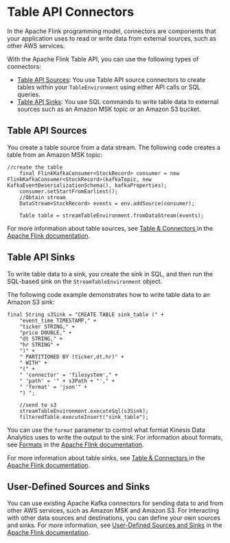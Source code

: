 # Table API Connectors<a name="how-table-connectors"></a>

In the Apache Flink programming model, connectors are components that your application uses to read or write data from external sources, such as other AWS services\.

With the Apache Flink Table API, you can use the following types of connectors:
+ [Table API Sources](#how-table-connectors-source): You use Table API source connectors to create tables within your `TableEnvironment` using either API calls or SQL queries\.
+ [Table API Sinks](#how-table-connectors-sink): You use SQL commands to write table data to external sources such as an Amazon MSK topic or an Amazon S3 bucket\.

## Table API Sources<a name="how-table-connectors-source"></a>

You create a table source from a data stream\. The following code creates a table from an Amazon MSK topic:

```
//create the table
    final FlinkKafkaConsumer<StockRecord> consumer = new FlinkKafkaConsumer<StockRecord>(kafkaTopic, new KafkaEventDeserializationSchema(), kafkaProperties);
    consumer.setStartFromEarliest();
    //Obtain stream
    DataStream<StockRecord> events = env.addSource(consumer);

    Table table = streamTableEnvironment.fromDataStream(events);
```

For more information about table sources, see [Table & Connectors ](https://nightlies.apache.org/flink/flink-docs-release-1.15/dev/table/connectors/) in the [Apache Flink documentation](https://nightlies.apache.org/flink/flink-docs-release-1.15/)\.

## Table API Sinks<a name="how-table-connectors-sink"></a>

To write table data to a sink, you create the sink in SQL, and then run the SQL\-based sink on the `StreamTableEnvironment` object\.

The following code example demonstrates how to write table data to an Amazon S3 sink:

```
final String s3Sink = "CREATE TABLE sink_table (" +
    "event_time TIMESTAMP," +
    "ticker STRING," +
    "price DOUBLE," +
    "dt STRING," +
    "hr STRING" +
    ")" +
    " PARTITIONED BY (ticker,dt,hr)" +
    " WITH" +
    "(" +
    " 'connector' = 'filesystem'," +
    " 'path' = '" + s3Path + "'," +
    " 'format' = 'json'" +
    ") ";

    //send to s3
    streamTableEnvironment.executeSql(s3Sink);
    filteredTable.executeInsert("sink_table");
```

 You can use the `format` parameter to control what format Kinesis Data Analytics uses to write the output to the sink\. For information about formats, see [ Formats](https://nightlies.apache.org/flink/flink-docs-release-1.15//docs/connectors/table/overview/) in the [Apache Flink documentation](https://ci.apache.org/projects/flink/flink-docs-stable/)\.

For more information about table sinks, see [Table & Connectors ](https://nightlies.apache.org/flink/flink-docs-release-1.15/dev/table/connectors/) in the [Apache Flink documentation](https://nightlies.apache.org/flink/flink-docs-release-1.15/)\.

## User\-Defined Sources and Sinks<a name="how-table-connectors-userdef"></a>

You can use existing Apache Kafka connectors for sending data to and from other AWS services, such as Amazon MSK and Amazon S3\. For interacting with other data sources and destinations, you can define your own sources and sinks\. For more information, see [ User\-Defined Sources and Sinks](https://nightlies.apache.org/flink/flink-docs-release-1.15/dev/table/sourceSinks.html) in the [Apache Flink documentation](https://nightlies.apache.org/flink/flink-docs-release-1.15/)\.